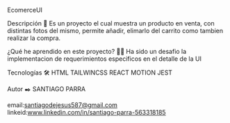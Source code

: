 EcomerceUI

Descripción 📑 Es un proyecto el cual muestra un producto en venta, con distintas fotos del mismo, permite añadir, elimarlo del carrito como tambien realizar la compra.

¿Qué he aprendido en este proyecto? 🙇🏻 Ha sido un desafio la implementacion de requerimientos especificos en el detalle de la UI

Tecnologías 🛠 HTML TAILWINCSS REACT MOTION JEST

Autor ✒️ SANTIAGO PARRA

email:santiagodejesus587@gmail.com linkeid:www.linkedin.com/in/santiago-parra-563318185
